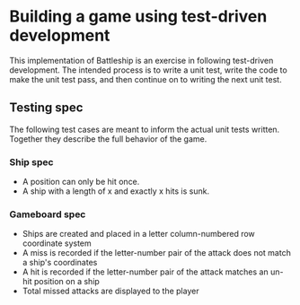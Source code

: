 # Building a game using test-driven development

This implementation of Battleship is an exercise in following test-driven development. The intended process is to write a unit test, write the code to make the unit test pass, and then continue on to writing the next unit test. 

## Testing spec

The following test cases are meant to inform the actual unit tests written. Together they describe the full behavior of the game.

### Ship spec
* A position can only be hit once.
* A ship with a length of x and exactly x hits is sunk.

### Gameboard spec
* Ships are created and placed in a letter column-numbered row coordinate system
* A miss is recorded if the letter-number pair of the attack does not match a ship's coordinates
* A hit is recorded if the letter-number pair of the attack matches an un-hit position on a ship
* Total missed attacks are displayed to the player
